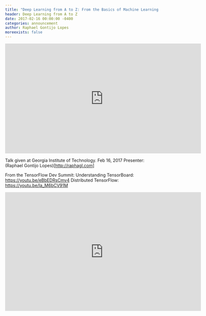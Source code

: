 ```yaml
---
title: "Deep Learning from A to Z: From the Basics of Machine Learning to Understanding Tensorflow Internals"
header: Deep Learning from A to Z
date: 2017-02-16 00:00:00 -0400
categories: announcement
author: Raphael Gontijo Lopes
moreexists: false
---
```

<!-- embedded slides should have width="640" height="389" -->
<iframe width="640" height="360" src="https://www.youtube.com/embed/DYlHnxfrrZY" frameborder="0" allowfullscreen></iframe>

Talk given at Georgia Institute of Technology. Feb 16, 2017
Presenter: (Raphael Gontijo Lopes)[http://raphagl.com]

From the TensorFlow Dev Summit:
Understanding TensorBoard: https://youtu.be/eBbEDRsCmv4
Distributed TensorFlow: https://youtu.be/la_M6bCV91M

<iframe src="https://docs.google.com/presentation/d/1DKhS7SrGNHRsazp9e-Z4CoTorTB0OXJow1Jh1fYQGPw/embed?start=false&loop=false&delayms=3000" frameborder="0" width="640" height="389" allowfullscreen="true" mozallowfullscreen="true" webkitallowfullscreen="true"></iframe>

